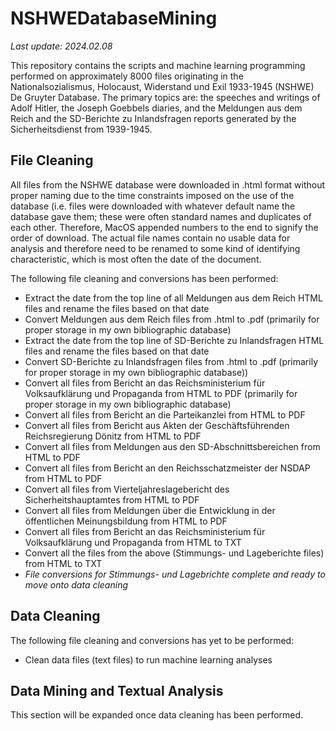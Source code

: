 # NSHWEDatabaseMining

_Last update: 2024.02.08_

This repository contains the scripts and machine learning programming performed on approximately 8000 files originating in the Nationalsozialismus, Holocaust, Widerstand und Exil 1933-1945 (NSHWE) De Gruyter Database. The primary topics are: the speeches and writings of Adolf Hitler, the Joseph Goebbels diaries, and the Meldungen aus dem Reich and the SD-Berichte zu Inlandsfragen reports generated by the Sicherheitsdienst from 1939-1945.

## File Cleaning

All files from the NSHWE database were downloaded in .html format without proper naming due to the time constraints imposed on the use of the database (i.e. files were downloaded with whatever default name the database gave them; these were often standard names and duplicates of each other. Therefore, MacOS appended numbers to the end to signify the order of download. The actual file names contain no usable data for analysis and therefore need to be renamed to some kind of identifying characteristic, which is most often the date of the document.

The following file cleaning and conversions has been performed:

- Extract the date from the top line of all Meldungen aus dem Reich HTML files and rename the files based on that date
- Convert Meldungen aus dem Reich files from .html to .pdf (primarily for proper storage in my own bibliographic database)
- Extract the date from the top line of SD-Berichte zu Inlandsfragen HTML files and rename the files based on that date
- Convert SD-Berichte zu Inlandsfragen files from .html to .pdf (primarily for proper storage in my own bibliographic database))
- Convert all files from Bericht an das Reichsministerium für Volksaufklärung und Propaganda from HTML to PDF (primarily for proper storage in my own bibliographic database)
- Convert all files from Bericht an die Parteikanzlei from HTML to PDF
- Convert all files from Bericht aus Akten der Geschäftsführenden Reichsregierung Dönitz from HTML to PDF
- Convert all files from Meldungen aus den SD-Abschnittsbereichen from HTML to PDF
- Convert all files from Bericht an den Reichsschatzmeister der NSDAP from HTML to PDF
- Convert all files from Vierteljahreslagebericht des Sicherheitshauptamtes from HTML to PDF
- Convert all files from Meldungen über die Entwicklung in der öffentlichen Meinungsbildung from HTML to PDF
- Convert all files from Bericht an das Reichsministerium für Volksaufklärung und Propaganda from HTML to TXT
- Convert all the files from the above (Stimmungs- und Lageberichte files) from HTML to TXT
- _File conversions for Stimmungs- und Lagebrichte complete and ready to move onto data cleaning_

## Data Cleaning

The following file cleaning and conversions has yet to be performed:

- Clean data files (text files) to run machine learning analyses

## Data Mining and Textual Analysis

This section will be expanded once data cleaning has been performed.

